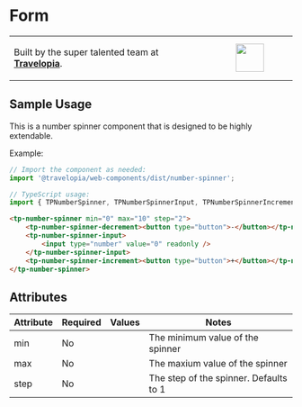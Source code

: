 # Form

<table width="100%">
	<tr>
		<td align="left" width="70%">
        <p>Built by the super talented team at <strong><a href="https://www.travelopia.com/work-with-us/">Travelopia</a></strong>.</p>
		</td>
		<td align="center" width="30%">
			<img src="https://www.travelopia.com/wp-content/themes/travelopia/assets/svg/logo-travelopia-circle.svg" width="50" />
		</td>
	</tr>
</table>

## Sample Usage

This is a number spinner component that is designed to be highly extendable.

Example:

```js
// Import the component as needed:
import '@travelopia/web-components/dist/number-spinner';

// TypeScript usage:
import { TPNumberSpinner, TPNumberSpinnerInput, TPNumberSpinnerIncrement, TPNumberSpinnerDecrement } from '@travelopia/web-components';

```

```html
<tp-number-spinner min="0" max="10" step="2">
	<tp-number-spinner-decrement><button type="button">-</button></tp-number-spinner-decrement>
	<tp-number-spinner-input>
		<input type="number" value="0" readonly />
	</tp-number-spinner-input>
	<tp-number-spinner-increment><button type="button">+</button></tp-number-spinner-increment>
</tp-number-spinner>
```

## Attributes

| Attribute | Required | Values                | Notes                                  |
|-----------|----------|-----------------------|----------------------------------------|
| min       | No       | <integer>             | The minimum value of the spinner       |
| max       | No       | <integer>             | The maxium value of the spinner        |
| step      | No       | <integer>             | The step of the spinner. Defaults to 1 |
